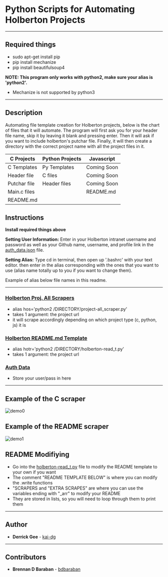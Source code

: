 # Python Scripts for Automating Holberton Projects

---

## Required things

* sudo apt-get install pip
* pip install mechanize
* pip install beautifulsoup4

**NOTE: This program only works with python2, make sure your alias is 'python2'.**
* Mechanize is not supported by python3

---

## Description

Automating file template creation for Holberton projects, below is the chart of files that it will automate. The program will first ask you for your header file name, skip it by leaving it blank and pressing enter. Then it will ask if you want to include holberton's putchar file. Finally, it will then create a directory with the correct project name with all the project files in it.

| C Projects | Python Projects | Javascript |
| ------------- | ------------- | ------------- |
| C Templates | Py Templates | Coming Soon |
| Header file | C files |  Coming Soon |
| Putchar file | Header files |  Coming Soon |
| Main.c files | |  README.md |
| README.md |

## Instructions

**Install required things above**

**Setting User Information:** Enter in your Holberton intranet username and password as well as your Github name, username, and profile link in the [auth_data.json](./auth_data.json) file.

**Setting Alias:** Type cd in terminal, then open up '.bashrc' with your text editor. then enter in the alias corresponding with the ones that you want to use (alias name totally up to you if you want to change them).

Example of alias below file names in this readme.

---

### [Holberton Proj. All Scrapers](./project-all_scraper.py)
* alias hos='python2 /DIRECTORY/project-all_scraper.py'
* takes 1 argument: the project url
* it will scrape accordingly depending on which project type (c, python, js) it is

### [Holberton README.md Template](./holberton-read_t.py)
* alias hotr='python2 /DIRECTORY/holberton-read_t.py'
* takes 1 argument: the project url

### [Auth Data](./auth_data.json)
* Store your user/pass in here

---
## Example of the C scraper

![demo0](https://i.imgur.com/nIKUgA3.png)

## Example of the README scraper

![demo1](https://i.imgur.com/t6vOCwq.jpg)

## README Modifiying
* Go into the [holberton-read_t.py](./holberton-read_t.py) file to modify the README template to your own if you want
* The comment "README TEMPLATE BELOW" is where you can modify the .write functions
* "SCRAPERS and "EXTRA SCRAPES" are where you can use the variables ending with "_arr" to modify your README
* They are stored in lists, so you will need to loop through them to print them

---

## Author
* **Derrick Gee** - [kai-dg](https://github.com/kai-dg)

---

## Contributors
* **Brennan D Baraban** - [bdbaraban](https://github.com/bdbaraban)
